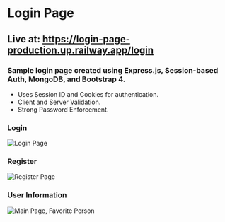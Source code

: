 # Login Page
## Live at: https://login-page-production.up.railway.app/login

### Sample login page created using Express.js, Session-based Auth, MongoDB, and Bootstrap 4.
- Uses Session ID and Cookies for authentication.
- Client and Server Validation.
- Strong Password Enforcement.

### Login
![Login Page](https://i.imgur.com/UOdfTJg.png)

### Register
![Register Page](https://i.imgur.com/raeSMCa.png)

### User Information
![Main Page, Favorite Person](https://i.imgur.com/fNoAiQY.png)
